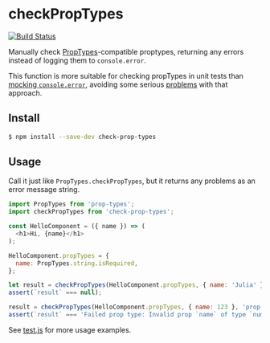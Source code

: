 # checkPropTypes

[![Build Status](https://travis-ci.org/ratehub/check-prop-types.svg?branch=master)](https://travis-ci.org/ratehub/check-prop-types)

Manually check [PropTypes](https://github.com/facebook/prop-types)-compatible proptypes, returning any errors instead of logging them to `console.error`.

This function is more suitable for checking propTypes in unit tests than [mocking `console.error`](https://stackoverflow.com/q/26124914/1299695), avoiding some serious [problems](https://stackoverflow.com/q/41916992/1299695) with that approach.

## Install

```bash
$ npm install --save-dev check-prop-types
```

## Usage

Call it just like `PropTypes.checkPropTypes`, but it returns any problems as an error message string.

```js
import PropTypes from 'prop-types';
import checkPropTypes from 'check-prop-types';

const HelloComponent = ({ name }) => (
  <h1>Hi, {name}</h1>
);

HelloComponent.propTypes = {
  name: PropTypes.string.isRequired,
};

let result = checkPropTypes(HelloComponent.propTypes, { name: 'Julia' }, 'prop', HelloComponent.name);
assert(`result` === null);

result = checkPropTypes(HelloComponent.propTypes, { name: 123 }, 'prop', HelloComponent.name);
assert(`result` === 'Failed prop type: Invalid prop `name` of type `number` supplied to `HelloComponent`, expected `string`.');
```

See [test.js](./test.js) for more usage examples.
